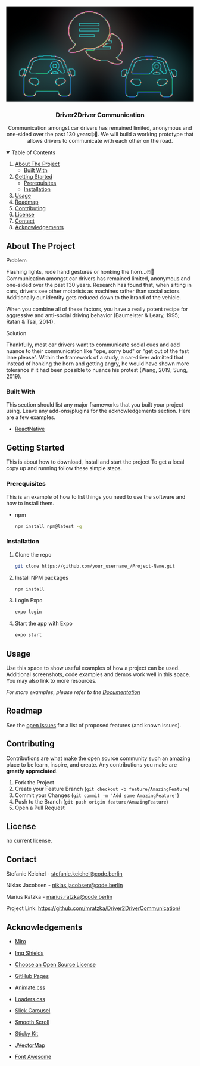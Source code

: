 <!-- PROJECT LOGO -->
<br />
<p align="center">
  <a href="https://github.com/othneildrew/Best-README-Template">
    <img src="images/logo.png" alt="Logo" width="512" height="256">
  </a>

  <h3 align="center">Driver2Driver Communication</h3>

  <p align="center">
    Communication amongst car drivers has remained limited, anonymous and one-sided over the past 130 years🙄😤. We will build a working prototype that allows drivers to           communicate with each other on the road.
    <br />
  </p>
</p>



<!-- TABLE OF CONTENTS -->
<details open="open">
  <summary>Table of Contents</summary>
  <ol>
    <li>
      <a href="#about-the-project">About The Project</a>
      <ul>
        <li><a href="#built-with">Built With</a></li>
      </ul>
    </li>
    <li>
      <a href="#getting-started">Getting Started</a>
      <ul>
        <li><a href="#prerequisites">Prerequisites</a></li>
        <li><a href="#installation">Installation</a></li>
      </ul>
    </li>
    <li><a href="#usage">Usage</a></li>
    <li><a href="#roadmap">Roadmap</a></li>
    <li><a href="#contributing">Contributing</a></li>
    <li><a href="#license">License</a></li>
    <li><a href="#contact">Contact</a></li>
    <li><a href="#acknowledgements">Acknowledgements</a></li>
  </ol>
</details>



<!-- ABOUT THE PROJECT -->
## About The Project

Problem

Flashing lights, rude hand gestures or honking the horn...🙄😤 Communication amongst car drivers has remained limited, anonymous and one-sided over the past 130 years. Research has found that, when sitting in cars, drivers see other motorists as machines rather than social actors. Additionally our identity gets reduced down to the brand of the vehicle.

When you combine all of these factors, you have a really potent recipe for aggressive and anti-social driving behavior (Baumeister & Leary, 1995; Ratan & Tsai, 2014). 

Solution

Thankfully, most car drivers want to communicate social cues and add nuance to their communication like "ope, sorry bud" or "get out of the fast lane please". Within the framework of a study, a car-driver admitted that instead of honking the horn and getting angry, he would have shown more tolerance if it had been possible to nuance his protest (Wang, 2019; Sung, 2019).

### Built With

This section should list any major frameworks that you built your project using. Leave any add-ons/plugins for the acknowledgements section. Here are a few examples.
* [ReactNative](https://reactnative.dev/)


<!-- GETTING STARTED -->
## Getting Started

This is about how to download, install and start the project
To get a local copy up and running follow these simple steps.

### Prerequisites

This is an example of how to list things you need to use the software and how to install them.
* npm
  ```sh
  npm install npm@latest -g
  ```

### Installation

1. Clone the repo
   ```sh
   git clone https://github.com/your_username_/Project-Name.git
   ```
2. Install NPM packages
   ```sh
   npm install
   ```
3. Login Expo
   ```sh
   expo login
   ```  
4. Start the app with Expo
   ```sh
   expo start
   ```   



<!-- USAGE EXAMPLES -->
## Usage

Use this space to show useful examples of how a project can be used. Additional screenshots, code examples and demos work well in this space. You may also link to more resources.

_For more examples, please refer to the [Documentation](https://example.com)_



<!-- ROADMAP -->
## Roadmap

See the [open issues](https://github.com/othneildrew/Best-README-Template/issues) for a list of proposed features (and known issues).



<!-- CONTRIBUTING -->
## Contributing

Contributions are what make the open source community such an amazing place to be learn, inspire, and create. Any contributions you make are **greatly appreciated**.

1. Fork the Project
2. Create your Feature Branch (`git checkout -b feature/AmazingFeature`)
3. Commit your Changes (`git commit -m 'Add some AmazingFeature'`)
4. Push to the Branch (`git push origin feature/AmazingFeature`)
5. Open a Pull Request



<!-- LICENSE -->
## License

no current license.



<!-- CONTACT -->
## Contact

Stefanie Keichel - stefanie.keichel@code.berlin

Niklas Jacobsen - niklas.jacobsen@code.berlin

Marius Ratzka - marius.ratzka@code.berlin

Project Link: https://github.com/mratzka/Driver2DriverCommunication/



<!-- ACKNOWLEDGEMENTS -->
## Acknowledgements

* [Miro](https://miro.com/app/board/o9J_l6V2fuc=/)




* [Img Shields](https://shields.io)
* [Choose an Open Source License](https://choosealicense.com)
* [GitHub Pages](https://pages.github.com)
* [Animate.css](https://daneden.github.io/animate.css)
* [Loaders.css](https://connoratherton.com/loaders)
* [Slick Carousel](https://kenwheeler.github.io/slick)
* [Smooth Scroll](https://github.com/cferdinandi/smooth-scroll)
* [Sticky Kit](http://leafo.net/sticky-kit)
* [JVectorMap](http://jvectormap.com)
* [Font Awesome](https://fontawesome.com)





<!-- MARKDOWN LINKS & IMAGES -->
<!-- https://www.markdownguide.org/basic-syntax/#reference-style-links -->

